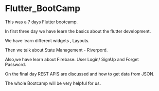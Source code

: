 # Flutter_BootCamp
This was a 7 days Flutter bootcamp.

In first three day we have learn the basics about the flutter development.

We have learn different widgets , Layouts.

Then we talk about State Management - Riverpord.

Also,we have learn about Firebase. User Login/ SignUp and Forget Password.

On the final day REST APIS are discussed and how to get data from JSON.

The whole Bootcamp will be very helpful for us.
